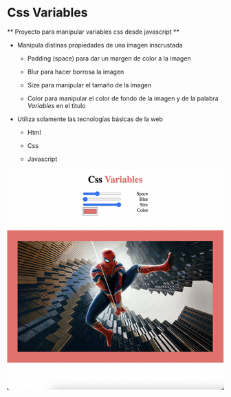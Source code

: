 # Css Variables

** Proyecto para manipular variables css desde javascript **

- Manipula distinas propiedades de una imagen inscrustada

    - Padding (space) para dar un margen de color a la imagen

    - Blur para hacer borrosa la imagen

    - Size para manipular el tamaño de la imagen

    - Color para manipular el color de fondo de la imagen y de la palabra *Variables* en el titulo

- Utiliza solamente las tecnologías básicas de la web

    - Html

    - Css

    - Javascript

![imagen de muestra del resultado](./screenshot.png)